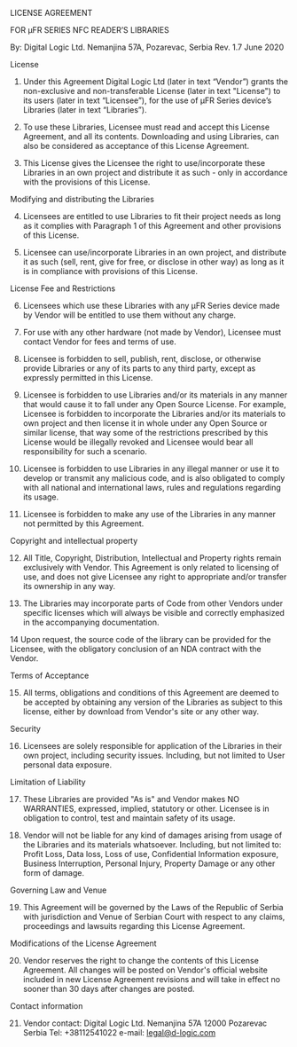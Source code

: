 LICENSE AGREEMENT


FOR µFR SERIES NFC READER’S LIBRARIES

By:
Digital Logic Ltd.
Nemanjina 57A, Pozarevac, Serbia
Rev. 1.7
June 2020


License

1. Under this Agreement Digital Logic Ltd (later in text “Vendor”) grants the non-exclusive and non-transferable License (later in text "License") to its users (later in text “Licensee”), for the use of µFR Series device’s Libraries (later in text “Libraries”). 

2. To use these Libraries, Licensee must read and accept this License Agreement, and all its contents. Downloading and using Libraries, can also be considered as acceptance of this License Agreement.

3. This License gives the Licensee the right to use/incorporate these Libraries in an own project and distribute it as such - only in accordance with the provisions of this License.


Modifying and distributing the Libraries

4. Licensees are entitled to use Libraries to fit their project needs as long as it complies with Paragraph 1 of this Agreement and other provisions of this License.

5. Licensee can use/incorporate Libraries in an own project, and distribute it as such (sell, rent, give for free, or disclose in other way) as long as it is in compliance with provisions of this License.


License Fee and Restrictions


6. Licensees which use these Libraries with any µFR Series device made by Vendor will be entitled to use them without any charge.

7. For use with any other hardware (not made by Vendor), Licensee must contact Vendor for fees and terms of use.

8. Licensee is forbidden to sell, publish, rent, disclose, or otherwise provide Libraries or any of its parts to any third party, except as expressly permitted in this License. 

9. Licensee is forbidden to use Libraries and/or its materials in any manner that would cause it to fall under any Open Source License. For example, Licensee is forbidden to incorporate the Libraries and/or its materials to own project and then license it in whole under any Open Source or similar license, that way some of the restrictions prescribed by this License would be illegally revoked and Licensee would bear all responsibility for such a scenario.

10. Licensee is forbidden to use Libraries in any illegal manner or use it to develop or transmit any malicious code, and is also obligated to comply with all national and international laws, rules and regulations regarding its usage.

11. Licensee is forbidden to make any use of the Libraries in any manner not permitted by this Agreement.


Copyright and intellectual property

12. All Title, Copyright, Distribution, Intellectual and Property rights remain exclusively with Vendor. This Agreement is only related to licensing of use, and does not give Licensee any right to appropriate and/or transfer its ownership in any way. 

13. The Libraries may incorporate parts of Code from other Vendors under specific licenses which will always be visible and correctly emphasized in the accompanying documentation.

14 Upon request, the source code of the library can be provided for the Licensee, with the obligatory conclusion of an NDA contract with the Vendor.


Terms of Acceptance

15. All terms, obligations and conditions of this Agreement are deemed to be accepted by obtaining any version of the Libraries as subject to this license, either by download from Vendor's site or any other way. 


Security

16. Licensees are solely responsible for application of the Libraries in their own project, including security issues. Including, but not limited to User personal data exposure. 


Limitation of Liability

17. These Libraries are provided "As is" and Vendor makes NO WARRANTIES, expressed, implied, statutory or other. Licensee is in obligation to control, test and maintain safety of its usage.

18. Vendor will not be liable for any kind of damages arising from usage of the Libraries and its materials whatsoever. Including, but not limited to: Profit Loss, Data loss, Loss of use, Confidential Information exposure, Business Interruption, Personal Injury, Property Damage or any other form of damage. 


Governing Law and Venue

19. This Agreement will be governed by the Laws of the Republic of Serbia with jurisdiction and Venue of Serbian Court with respect to any claims, proceedings and lawsuits regarding this License Agreement. 


Modifications of the License Agreement

20. Vendor reserves the right to change the contents of this License Agreement. All changes will be posted on Vendor's official website included in new License Agreement revisions and will take in effect no sooner than 30 days after changes are posted.


Contact information

21. Vendor contact:
Digital Logic Ltd.
Nemanjina 57A
12000 Pozarevac
Serbia
Tel: +38112541022
e-mail: legal@d-logic.com